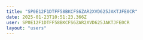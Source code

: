 ```yaml
---
title: "SP0E12F1DTFF58BKCFS6ZAR2XVD625JAKTJFE0CR"
date: 2025-01-23T10:51:23.366Z
user: SP0E12F1DTFF58BKCFS6ZAR2XVD625JAKTJFE0CR
layout: "users"
---
```

    